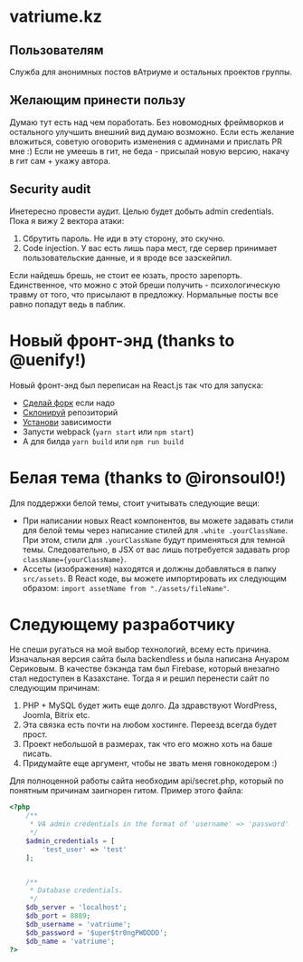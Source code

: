 # vatriume.kz

## Пользователям
Служба для анонимных постов вАтриуме и остальных проектов группы.

## Желающим принести пользу
Думаю тут есть над чем поработать. Без новомодных фреймворков и остального улучшить внешний вид думаю возможно. Если есть желание вложиться, советую оговорить изменения с админами и прислать PR мне :) Если не умеешь в гит, не беда - присылай новую версию, накачу в гит сам + укажу автора.

## Security audit
Инетересно провести аудит. Целью будет добыть admin credentials. Пока я вижу 2 вектора атаки:

1.  Сбрутить пароль. Не иди в эту сторону, это скучно.
2.  Code injection. У вас есть лишь пара мест, где сервер принимает пользовательские данные, и я вроде все заэскейпил.

Если найдешь брешь, не стоит ее юзать, просто зарепорть. Единственное, что можно с этой бреши получить - психологическую травму от того, что присылают в предложку. Нормальные посты все равно попадут ведь в паблик.

# Новый фронт-энд (thanks to @uenify!)
Новый фронт-энд был переписан на React.js так что для запуска:
* [Сделай форк](https://help.github.com/articles/fork-a-repo/) если надо
* [Склонируй](https://help.github.com/articles/cloning-a-repository/) репозиторий
* [Установи](https://yarnpkg.com/en/docs/cli/install) зависимости
* Запусти webpack (`yarn start` или `npm start`)
* А для билда `yarn build` или `npm run build`

# Белая тема (thanks to @ironsoul0!)
Для поддержки белой темы, стоит учитывать следующие вещи:
* При написании новых React компонентов, вы можете задавать стили для белой темы через написание стилей для `.white .yourClassName`. При этом, стили для `.yourClassName` будут применяться для темной темы. Следовательно, в JSX от вас лишь потребуется задавать prop `className={yourClassName}`.
* Ассеты (изображения) находятся и должны добавляться в папку `src/assets`. В React коде, вы можете импортировать их следующим образом: `import assetName from "./assets/fileName"`.


# Следующему разработчику
Не спеши ругаться на мой выбор технологий, всему есть причина. Изначальная версия сайта была backendless и была написана Ануаром Сериковым. В качестве бэкэнда там был Firebase, который внезапно стал недоступен в Казахстане. Тогда я и решил перенести сайт по следующим причинам:

1.  PHP + MySQL будет жить еще долго. Да здравствуют WordPress, Joomla, Bitrix etc.
2.  Эта связка есть почти на любом хостинге. Переезд всегда будет прост.
3.  Проект небольшой в размерах, так что его можно хоть на баше писать.
4.  Придумайте еще аргумент, чтобы не звать меня говнокодером :)

Для полноценной работы сайта необходим api/secret.php, который по понятным причинам заигнорен гитом. Пример этого файла:

```php
<?php
    /**
     * VA admin credentials in the format of 'username' => 'password'
     */
    $admin_credentials = [
        'test_user' => 'test'
    ];


    /**
     * Database credentials.
     */
    $db_server = 'localhost';
    $db_port = 8889;
    $db_username = 'vatriume';
    $db_password = '$uper$tr0ngPWDDDD';
    $db_name = 'vatriume';
?>
```